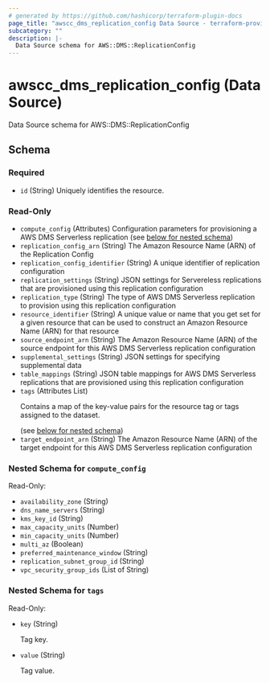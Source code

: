 ```yaml
---
# generated by https://github.com/hashicorp/terraform-plugin-docs
page_title: "awscc_dms_replication_config Data Source - terraform-provider-awscc"
subcategory: ""
description: |-
  Data Source schema for AWS::DMS::ReplicationConfig
---
```


# awscc_dms_replication_config (Data Source)

Data Source schema for AWS::DMS::ReplicationConfig



<!-- schema generated by tfplugindocs -->
## Schema

### Required

- `id` (String) Uniquely identifies the resource.

### Read-Only

- `compute_config` (Attributes) Configuration parameters for provisioning a AWS DMS Serverless replication (see [below for nested schema](#nestedatt--compute_config))
- `replication_config_arn` (String) The Amazon Resource Name (ARN) of the Replication Config
- `replication_config_identifier` (String) A unique identifier of replication configuration
- `replication_settings` (String) JSON settings for Servereless replications that are provisioned using this replication configuration
- `replication_type` (String) The type of AWS DMS Serverless replication to provision using this replication configuration
- `resource_identifier` (String) A unique value or name that you get set for a given resource that can be used to construct an Amazon Resource Name (ARN) for that resource
- `source_endpoint_arn` (String) The Amazon Resource Name (ARN) of the source endpoint for this AWS DMS Serverless replication configuration
- `supplemental_settings` (String) JSON settings for specifying supplemental data
- `table_mappings` (String) JSON table mappings for AWS DMS Serverless replications that are provisioned using this replication configuration
- `tags` (Attributes List) <p>Contains a map of the key-value pairs for the resource tag or tags assigned to the dataset.</p> (see [below for nested schema](#nestedatt--tags))
- `target_endpoint_arn` (String) The Amazon Resource Name (ARN) of the target endpoint for this AWS DMS Serverless replication configuration

<a id="nestedatt--compute_config"></a>
### Nested Schema for `compute_config`

Read-Only:

- `availability_zone` (String)
- `dns_name_servers` (String)
- `kms_key_id` (String)
- `max_capacity_units` (Number)
- `min_capacity_units` (Number)
- `multi_az` (Boolean)
- `preferred_maintenance_window` (String)
- `replication_subnet_group_id` (String)
- `vpc_security_group_ids` (List of String)


<a id="nestedatt--tags"></a>
### Nested Schema for `tags`

Read-Only:

- `key` (String) <p>Tag key.</p>
- `value` (String) <p>Tag value.</p>
